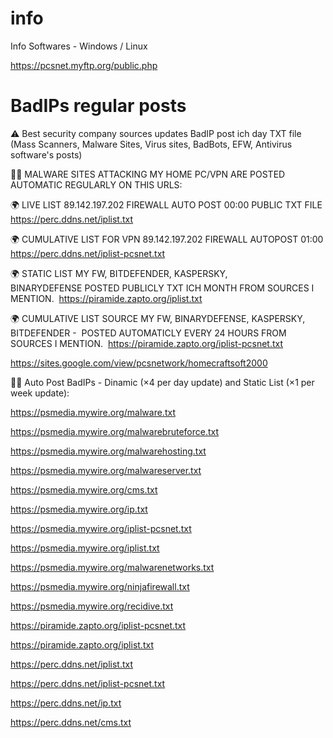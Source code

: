 # info
Info Softwares - Windows / Linux

https://pcsnet.myftp.org/public.php

# BadIPs regular posts


⚠️ Best security company sources updates BadIP post ich day TXT file (Mass Scanners, Malware Sites, Virus sites, BadBots, EFW, Antivirus software's posts)

🧱️🚫 MALWARE SITES ATTACKING MY HOME PC/VPN ARE POSTED AUTOMATIC REGULARLY ON THIS URLS:

🌍 LIVE LIST 89.142.197.202 FIREWALL AUTO POST 00:00 PUBLIC TXT FILE
https://perc.ddns.net/iplist.txt

🌍 CUMULATIVE LIST FOR VPN 89.142.197.202 FIREWALL AUTOPOST 01:00
https://perc.ddns.net/iplist-pcsnet.txt

🌍 STATIC LIST MY FW, BITDEFENDER, KASPERSKY, BINARYDEFENSE POSTED PUBLICLY TXT ICH MONTH FROM SOURCES I MENTION. 
https://piramide.zapto.org/iplist.txt

🌍 CUMULATIVE LIST SOURCE MY FW, BINARYDEFENSE, KASPERSKY, BITDEFENDER -  POSTED AUTOMATICLY EVERY 24 HOURS FROM SOURCES I MENTION. 
https://piramide.zapto.org/iplist-pcsnet.txt

https://sites.google.com/view/pcsnetwork/homecraftsoft2000

🧱️🚫 Auto Post BadIPs - Dinamic (×4 per day update) and Static List (×1 per week update):

https://psmedia.mywire.org/malware.txt 

https://psmedia.mywire.org/malwarebruteforce.txt 

https://psmedia.mywire.org/malwarehosting.txt 

https://psmedia.mywire.org/malwareserver.txt

https://psmedia.mywire.org/cms.txt 

https://psmedia.mywire.org/ip.txt 

https://psmedia.mywire.org/iplist-pcsnet.txt 

https://psmedia.mywire.org/iplist.txt 

https://psmedia.mywire.org/malwarenetworks.txt 

https://psmedia.mywire.org/ninjafirewall.txt 

https://psmedia.mywire.org/recidive.txt

https://piramide.zapto.org/iplist-pcsnet.txt 

https://piramide.zapto.org/iplist.txt 

https://perc.ddns.net/iplist.txt 

https://perc.ddns.net/iplist-pcsnet.txt 

https://perc.ddns.net/ip.txt 

https://perc.ddns.net/cms.txt
